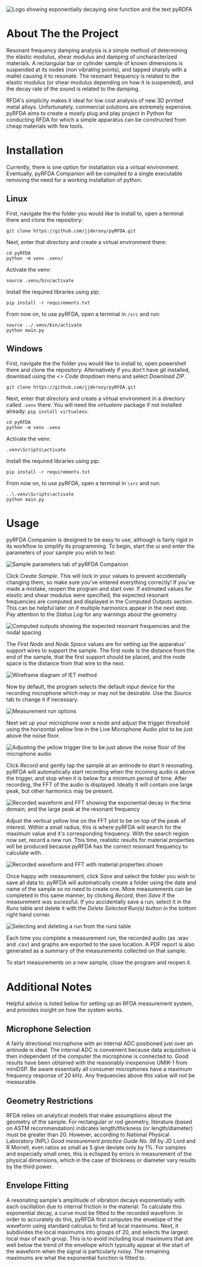 ![Logo showing exponentially decaying sine function and the text pyRDFA](docs/images/logo.png)

# About The the Project
Resonant frequency damping analysis is a simple method of determining the elastic modulus, shear modulus and damping of uncharacterized materials. A rectangular bar or cylinder sample of known dimensions is suspended at its nodes (non vibrating points), and tapped sharply with a mallet causing it to resonate. The resonant frequency is related to the elastic modulus (or shear modulus depending on how it is suspended), and the decay rate of the sound is related to the damping.

RFDA's simplicity makes it ideal for low cost analysis of new 3D printed metal alloys. Unfortunately, commercial solutions are extremely expensive. pyRFDA aims to create a mostly plug and play project in Python for conducting RFDA for which a simple apparatus can be constructed from cheap materials with few tools.

# Installation
Currently, there is one option for installation via a virtual environment. Eventually, pyRFDA Companion will be compiled to a single executable removing the need for a working installation of python.

## Linux
First, navigate the the folder you would like to install to, open a terminal there and clone the repository:
```
git clone https://github.com/jjderooy/pyRFDA.git
```

Next, enter that directory and create a virtual environment there:
```
cd pyRFDA
python -m venv .venv/
```
Activate the venv:
```
source .venv/bin/activate
```

Install the required libraries using pip:
```
pip install -r requirements.txt
```

From now on, to use pyRFDA, open a terminal in `/src` and run:
```
source ../.venv/bin/activate
python main.py
```

## Windows
First, navigate the the folder you would like to install to, open powershell there and clone the repository. Alternatively if you don't have git installed, download using the *<> Code* dropdown menu and select *Download ZIP*.

```
git clone https://github.com/jjderooy/pyRFDA.git
```
Next, enter that directory and create a virtual environment in a directory called `.venv` there. You will need the *virtualenv* package if not installed already: `pip install virtualenv`.
```
cd pyRFDA
python -m venv .venv
```

Activate the venv:
```
.venv\Scripts\activate
```

Install the required libraries using pip:
```
pip install -r requirements.txt
```

From now on, to use pyRFDA, open a terminal in `\src` and run:
```
..\.venv\Scripts\activate
python main.py
```

# Usage
pyRFDA Companion is designed to be easy to use, although is fairly rigid in its workflow to simplify its programming. To begin, start the ui and enter the parameters of your sample you wish to test:

![Sample parameters tab of pyRFDA Companion](docs/images/sample_params.png)

Click *Create Sample*. This will lock in your values to prevent accidentally changing them, so make sure you've entered everything correctly! If you've made a mistake, reopen the program and start over. If estimated values for elastic and shear modulus were specified, the expected resonant frequencies are computed and displayed in the Computed Outputs section. This can be helpful later on if multiple harmonics appear in the next step. Pay attention to the *Status Log* for any warnings about the geometry.

![Computed outputs showing the expected resonant frequencies and the nodal spacing](docs/images/computed_outputs.png)

The *First Node* and *Node Space* values are for setting up the apparatus' support wires to support the sample. The first node is the distance from the end of the sample, that the first support should be placed, and the node space is the distance from that wire to the next.

![Wireframe diagram of IET method](docs/images/iet_nodes.png)

Now by default, the program selects the default input device for the recording microphone which may or may not be desirable. Use the *Source* tab to change it if necessary.

![Measurement run options](docs/images/measurement_run.png)

Next set up your microphone over a node and adjust the trigger threshold using the horizontal yellow line in the Live Microphone Audio plot to be just above the noise floor.

![Adjusting the yellow trigger line to be just above the noise floor of the microphone audio](docs/images/noise_floor_trigger.png)

Click *Record* and gently tap the sample at an antinode to start it resonating. pyRFDA will automatically start recording when the incoming audio is above the trigger, and stop when it is below for a minimum period of time. After recording, the FFT of the audio is displayed. Ideally it will contain one large peak, but other harmonics may be present.

![Recorded waveform and FFT showing the exponential decay in the time domain, and the large peak at the resonant frequency](docs/images/first_record.png)

Adjust the vertical yellow line on the FFT plot to be on top of the peak of interest. Within a small radius, this is where pyRFDA will search for the maximum value and it's corresponding frequency. With the search region now set, record a new run. This time, realistic results for material properties will be produced because pyRFDA has the correct resonant frequency to calculate with.

![Recorded waveform and FFT with material properties shown](docs/images/second_record.png)

Once happy with measurement, click *Save* and select the folder you wish to save all data to. pyRFDA will automatically create a folder using the date and name of the sample so no need to create one. More measurements can be completed in this same manner, by clicking *Record*, then *Save* if the measurement was sucessful. If you accidentally save a run, select it in the *Runs* table and delete it with the *Delete Selected Run(s)* button in the bottom right hand corner.

![Selecting and deleting a run from the runs table](docs/images/delete_run.png)

Each time you complete a measurement run, the recorded audio (as .wav and .csv) and graphs are exported to the save location. A PDF report is also generated as a summary of the measurements collected on that sample.

To start measurements on a new sample, close the program and reopen it.

# Additional Notes
Helpful advice is listed below for setting up an RFDA measurement system, and provides insight on how the system works.
## Microphone Selection
A fairly directional microphone with an internal ADC positioned just over an antinode is ideal. The internal ADC is convenient because data acquisition is then independent of the computer the microphone is connected to. Good results have been obtained with the reasonably inexpensive UMIK-1 from miniDSP.
Be aware essentially all consumer microphones have a maximum frequency response of 20 kHz. Any frequencies above this value will not be measurable. 

## Geometry Restrictions
RFDA relies on analytical models that make assumptions about the geometry of the sample. For rectangular or rod geometry, literature (based on ASTM recommendation) indicates length/thickness (or length/diameter) must be greater than 20. However, according to National Physical Laboratory (NPL) *Good measurement practice Guide No. 98* by JD Lord and R Morrell, even ratios as small as 5 give deviate only by 1%. For samples and especially small ones, this is eclisped by errors in measurement of the physical dimensions, which in the case of thickness or diameter vary results by the third power.

## Envelope Fitting
A resonating sample's amplitiude of vibration decays exponentially with each oscillation due to internal friction in the material. To calculate this exponential decay, a curve must be fitted to the recorded waveform. In order to accurately do this, pyRFDA first computes the envelope of the waveform using standard calculus to find all local maximums. Next, it subdivides the local maximums into groups of 20, and selects the largest local max of each group. This is to avoid including local maximums that are well below the trend of the envelope which typically appear at the start of the waveform when the signal is particularly noisy. The remaining maximums are what the exponential function is fitted to.
